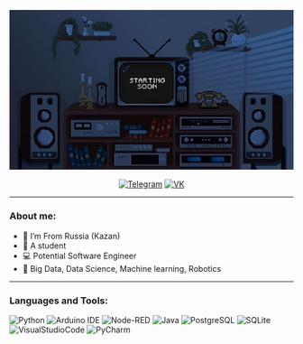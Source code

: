 ![Header](https://github.com/tomatocoderq/tomatocoderq/blob/main/assets/cover.jpg)

<div align="center">
  <a href=" https://t.me/tomatocoder">
    <img alt="Telegram" src="https://img.shields.io/badge/Telegram-2CA5E0?style=for-the-badge&logo=telegram&logoColor=white"/></a> 
  <a href="https://vk.com/tomatocoder">
    <img alt="VK" src="https://img.shields.io/badge/вконтакте-%232E87FB.svg?&style=for-the-badge&logo=vk&logoColor=white"/></a> 
</div>


<!-- [<img alt="Tomato | Instagram" src="https://img.shields.io/badge/Telegram-2CA5E0?style=for-the-badge&logo=telegram&logoColor=white" />][telegram]

[<img alt="Tomato | VK" src="https://img.shields.io/badge/вконтакте-%232E87FB.svg?&style=for-the-badge&logo=vk&logoColor=white" />][vk] -->

---

### About me: 

- 📍 I’m From Russia (Kazan)
- 📕 A student
- 💻 Potential Software Engineer
- 📃 Big Data, Data Science, Machine learning, Robotics

---

### Languages and Tools:
![Python](https://img.shields.io/badge/Python-3776AB?style=for-the-badge&logo=python&logoColor=white)
![Arduino IDE](https://img.shields.io/badge/-Arduino-474747?style=for-the-badge&logo=arduino&logoColor=12e0dd)
![Node-RED](https://img.shields.io/badge/-NodeRED-474747?style=for-the-badge&logo=nodered&logoColor=c90d06)
![Java](https://img.shields.io/badge/Java-ED8B00?style=for-the-badge&logo=openjdk&logoColor=white)
![PostgreSQL](https://img.shields.io/badge/PostgreSQL-316192?style=for-the-badge&logo=postgresql&logoColor=white)
![SQLite](https://img.shields.io/badge/SQLite-07405E?style=for-the-badge&logo=sqlite&logoColor=white)
![VisualStudioCode](https://img.shields.io/badge/Visual_Studio_Code-0078D4?style=for-the-badge&logo=visual%20studio%20code&logoColor=white)
![PyCharm](https://img.shields.io/badge/PyCharm-000000.svg?&style=for-the-badge&logo=PyCharm&logoColor=white)



<!-- [telegram]: https://t.me/tomatocoder
[vk]: https://vk.com/tomatocoder -->